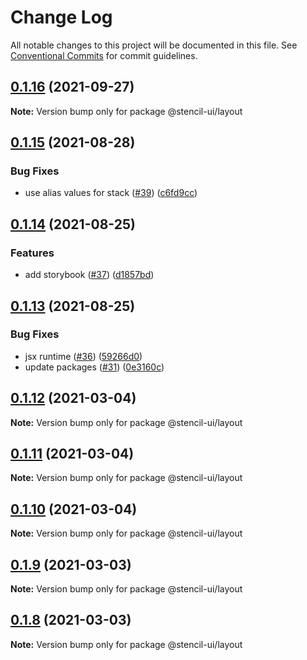 # Change Log

All notable changes to this project will be documented in this file.
See [Conventional Commits](https://conventionalcommits.org) for commit guidelines.

## [0.1.16](https://github.com/stencil-ui/stencil-ui/compare/@stencil-ui/layout@0.1.15...@stencil-ui/layout@0.1.16) (2021-09-27)

**Note:** Version bump only for package @stencil-ui/layout





## [0.1.15](https://github.com/stencil-ui/stencil-ui/compare/@stencil-ui/layout@0.1.14...@stencil-ui/layout@0.1.15) (2021-08-28)


### Bug Fixes

* use alias values for stack ([#39](https://github.com/stencil-ui/stencil-ui/issues/39)) ([c6fd9cc](https://github.com/stencil-ui/stencil-ui/commit/c6fd9cc5a2d7fa92834d4377224360e6bfcace43))





## [0.1.14](https://github.com/stencil-ui/stencil-ui/compare/@stencil-ui/layout@0.1.13...@stencil-ui/layout@0.1.14) (2021-08-25)


### Features

* add storybook ([#37](https://github.com/stencil-ui/stencil-ui/issues/37)) ([d1857bd](https://github.com/stencil-ui/stencil-ui/commit/d1857bd5cf6baabe551a34cd9a27ed3306036398))





## [0.1.13](https://github.com/stencil-ui/stencil-ui/compare/@stencil-ui/layout@0.1.12...@stencil-ui/layout@0.1.13) (2021-08-25)


### Bug Fixes

* jsx runtime ([#36](https://github.com/stencil-ui/stencil-ui/issues/36)) ([59266d0](https://github.com/stencil-ui/stencil-ui/commit/59266d0e9145b460002ccb22f9199f1471816464))
* update packages ([#31](https://github.com/stencil-ui/stencil-ui/issues/31)) ([0e3160c](https://github.com/stencil-ui/stencil-ui/commit/0e3160c341b8073121a153dacb46154c2a498f3a))





## [0.1.12](https://github.com/stencil-ui/stencil-ui/compare/@stencil-ui/layout@0.1.11...@stencil-ui/layout@0.1.12) (2021-03-04)

**Note:** Version bump only for package @stencil-ui/layout





## [0.1.11](https://github.com/stencil-ui/stencil-ui/compare/@stencil-ui/layout@0.1.10...@stencil-ui/layout@0.1.11) (2021-03-04)

**Note:** Version bump only for package @stencil-ui/layout





## [0.1.10](https://github.com/stencil-ui/stencil-ui/compare/@stencil-ui/layout@0.1.9...@stencil-ui/layout@0.1.10) (2021-03-04)

**Note:** Version bump only for package @stencil-ui/layout





## [0.1.9](https://github.com/stencil-ui/stencil-ui/compare/@stencil-ui/layout@0.1.8...@stencil-ui/layout@0.1.9) (2021-03-03)

**Note:** Version bump only for package @stencil-ui/layout





## [0.1.8](https://github.com/stencil-ui/stencil-ui/compare/@stencil-ui/layout@0.1.7...@stencil-ui/layout@0.1.8) (2021-03-03)

**Note:** Version bump only for package @stencil-ui/layout
